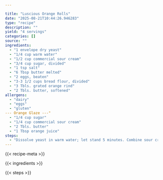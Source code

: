 ```yaml
---

title: "Luscious Orange Rolls"
date: "2025-08-21T10:44:26.946283"
type: "recipe"
description: ""
yield: "4 servings"
categories: []
source: ""
ingredients:
  - "1 envelope dry yeast"
  - "1/4 cup warm water"
  - "1/2 cup commercial sour cream"
  - "3/4 cup sugar, divided"
  - "1 tsp salt"
  - "6 Tbsp butter melted"
  - "2 eggs, beaten"
  - "3-3 1/2 cups bread flour, divided"
  - "3 Tbls. grated orange rind"
  - "2 Tbls. butter, softened"
allergens:
  - "dairy"
  - "eggs"
  - "gluten"
--- Orange Glaze ---"
  - "1/4 cup sugar"
  - "1/4 cup commercial sour cream"
  - "2 Tbls. butter"
  - "1 Tbsp orange juice"
steps:
  - "Dissolve yeast in warm water; let stand 5 minutes. Combine sour cream, 1/4 cup sugar, and salt in a small mixing bowl; mix well. Add 6 Tbsp melted butter, eggs, 2 cups flour, and yeast mixture; mix well. Gradually add enough remaining flour to make a soft dough. Turn dough out on a floured surface; knead until smooth & elastic (5 minutes). Place in a well greased bowl, turning to grease top."
---
```


{{< recipe-meta >}}

{{< ingredients >}}

{{< steps >}}
